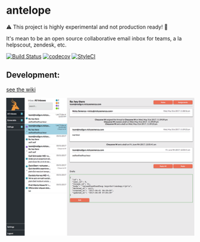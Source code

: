 # antelope

⚠️ This project is highly experimental and not production ready! 🚧 

It's mean to be an open source collaborative email inbox for teams, a la helpscout, zendesk, etc.

[![Build Status](https://travis-ci.org/nickysemenza/antelope.svg?branch=master)](https://travis-ci.org/nickysemenza/antelope)
[![codecov](https://codecov.io/gh/nickysemenza/antelope/branch/master/graph/badge.svg)](https://codecov.io/gh/nickysemenza/antelope)
[![StyleCI](https://styleci.io/repos/89496415/shield?branch=master)](https://styleci.io/repos/89496415)

## Development:
[see the wiki](https://github.com/nickysemenza/antelope/wiki/Developer-Setup)

![Alt text](example1.png?raw=true "Example 1")